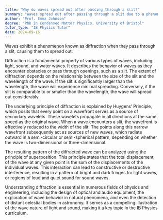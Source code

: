 ```yaml
---
title: "Why do waves spread out after passing through a slit?"
summary: "Waves spread out after passing through a slit due to a phenomenon known as diffraction."
author: "Prof. Emma Johnson"
degree: "PhD in Condensed Matter Physics, University of Bristol"
tutor_type: "IB Physics Tutor"
date: 2024-09-16
---
```


Waves exhibit a phenomenon known as diffraction when they pass through a slit, causing them to spread out.

Diffraction is a fundamental property of various types of waves, including light, sound, and water waves. It describes the behavior of waves as they encounter obstacles or pass through openings, such as a slit. The extent of diffraction depends on the relationship between the size of the slit and the wavelength of the wave. If the slit is significantly larger than the wavelength, the wave will experience minimal spreading. Conversely, if the slit is comparable to or smaller than the wavelength, the wave will spread out considerably.

The underlying principle of diffraction is explained by Huygens' Principle, which posits that every point on a wavefront serves as a source of secondary wavelets. These wavelets propagate in all directions at the same speed as the original wave. When a wave encounters a slit, the wavefront is effectively reduced to the width of the slit. The points along this narrow wavefront subsequently act as sources of new waves, which radiate outward in a semi-circular or semi-spherical pattern, depending on whether the wave is two-dimensional or three-dimensional.

The resulting pattern of the diffracted wave can be analyzed using the principle of superposition. This principle states that the total displacement of the wave at any given point is the sum of the displacements of the individual waves. This interaction can lead to constructive or destructive interference, resulting in a pattern of bright and dark fringes for light waves, or regions of loud and quiet sound for sound waves.

Understanding diffraction is essential in numerous fields of physics and engineering, including the design of optical and audio equipment, the exploration of wave behavior in natural phenomena, and even the detection of distant celestial bodies in astronomy. It serves as a compelling illustration of the wave nature of light and sound, making it a key topic in the IB Physics curriculum.
    
